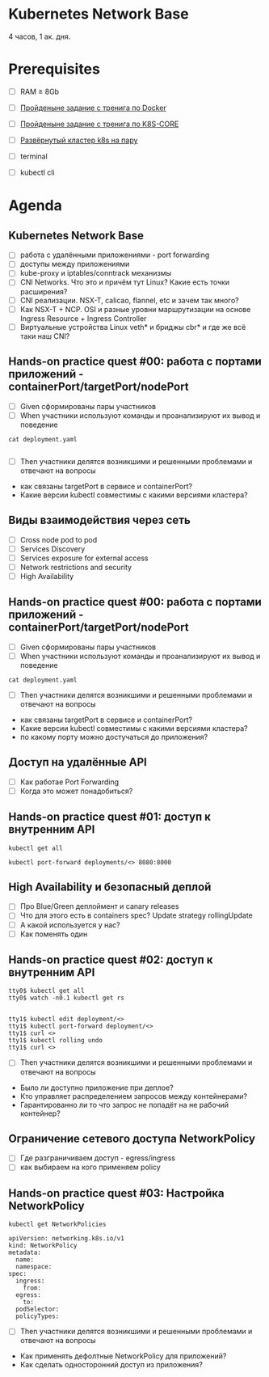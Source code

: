 Kubernetes Network Base
=======================
4 часов, 1 ак. дня.

Prerequisites
=============

- [ ] RAM ≥ 8Gb
- [ ] [Пройденыне задание с тренига по Docker](#link-to-docker-part)
- [ ] [Пройденыне задание с тренига по K8S-CORE](#link-to-docker-part)
- [ ] [Развёрнутый кластер k8s на пару](#link-to-confluence)
- [ ] terminal
- [ ] kubectl cli


Agenda
======
Kubernetes Network Base
-----------------------

- [ ] работа с удалёнными приложениями - port forwarding
- [ ] доступы между приложениями
- [ ] kube-proxy и iptables/conntrack механизмы
- [ ] CNI Networks. Что это и причём тут Linux? Какие есть точки расширения?
- [ ] CNI реализации. NSX-T, calicao, flannel, etc и зачем так много?
- [ ] Как NSX-T + NCP. OSI и разные уровни маршрутизации на основе Ingress Resource + Ingress Controller
- [ ] Виртуальные устройства Linux veth* и бриджы cbr* и где же всё таки наш CNI?

Hands-on practice quest #00: работа с портами приложений - containerPort/targetPort/nodePort
--------------------------------------------------------

- [ ] Given сформированы пары участников
- [ ] When участники используют команды и проанализируют их вывод и поведение

```shell
cat deployment.yaml
```

```shell

```

- [ ] Then участники делятся возникшими и решенными проблемами и отвечают на вопросы

- как связаны targetPort в сервисе и containerPort?
- Какие версии kubectl совместимы с какими версиями кластера?

Виды взаимодействия через сеть
------------------------------

- [ ] Cross node pod to pod
- [ ] Services Discovery
- [ ] Services exposure for external access
- [ ] Network restrictions and security
- [ ] High Availability

Hands-on practice quest #00: работа с портами приложений - containerPort/targetPort/nodePort
--------------------------------------------------------------------------------------------

- [ ] Given сформированы пары участников
- [ ] When участники используют команды и проанализируют их вывод и поведение

```shell
cat deployment.yaml
```

- [ ] Then участники делятся возникшими и решенными проблемами и отвечают на вопросы

- как связаны targetPort в сервисе и containerPort?
- Какие версии kubectl совместимы с какими версиями кластера?
- по какому порту можно достучаться до приложения?

Доступ на удалённые API
-----------------------

- [ ] Как работае Port Forwarding
- [ ] Когда это может понадобиться?

Hands-on practice quest #01: доступ к внутренним API
----------------------------------------------------

```shell
kubectl get all
```

```shell
kubectl port-forward deployments/<> 8080:8000
```


High Availability и безопасный деплой
-------------------------------------

- [ ] Про Blue/Green деплоймент и canary releases
- [ ] Что для этого есть в containers spec? Update strategy rollingUpdate
- [ ] А какой используется у нас?
- [ ] Как поменять один

Hands-on practice quest #02: доступ к внутренним API
----------------------------------------------------

```shell
tty0$ kubectl get all
tty0$ watch -n0.1 kubectl get rs
```

```shell

tty1$ kubectl edit deployment/<>
tty1$ kubectl port-forward deployment/<>
tty1$ curl <>
tty1$ kubectl rolling undo
tty1$ curl <>
```

- [ ] Then участники делятся возникшими и решенными проблемами и отвечают на вопросы

- Было ли доступно приложение при деплое?
- Кто управляет распределением запросов между контейнерами?
- Гарантированно ли то что запрос не попадёт на не рабочий контейнер?


Ограничение сетевого доступа NetworkPolicy
------------------------------------------

- [ ] Где разграничиваем доступ - egress/ingress
- [ ] как выбираем на кого применяем policy

Hands-on practice quest #03: Настройка NetworkPolicy
----------------------------------------------------

```shell
kubectl get NetworkPolicies
```

```shell
apiVersion: networking.k8s.io/v1
kind: NetworkPolicy
metadata:
  name:
  namespace:
spec:
  ingress:
    from:
  egress:
    to: 
  podSelector:
  policyTypes:
```

- [ ] Then участники делятся возникшими и решенными проблемами и отвечают на вопросы

- Как применять дефолтные NetworkPolicy для приложений?
- Как сделать односторонний доступ из приложения?